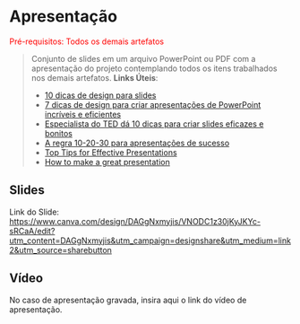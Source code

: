 
# Apresentação

<span style="color:red">Pré-requisitos: Todos os demais artefatos</span>


> Conjunto de slides em um arquivo PowerPoint ou PDF
> com a apresentação do projeto contemplando todos os
> itens trabalhados nos demais artefatos. 
> **Links Úteis**:
> - [10 dicas de design para slides](https://rockcontent.com/blog/design-para-slides/)
> - [7 dicas de design para criar apresentações de PowerPoint incríveis e eficientes](https://www.shutterstock.com/pt/blog/7-dicas-de-design-para-criar-apresentacoes-de-powerpoint-incriveis-e-eficientes)
> - [Especialista do TED dá 10 dicas para criar slides eficazes e bonitos](https://soap.com.br/blog/especialista-do-ted-da-10-dicas-para-criar-slides-eficazes-e-bonitos)
> - [A regra 10-20-30 para apresentações de sucesso](https://revistapegn.globo.com/Noticias/noticia/2014/07/regra-10-20-30-para-apresentacoes-de-sucesso.html)
> - [Top Tips for Effective Presentations](https://www.skillsyouneed.com/present/presentation-tips.html)
> - [How to make a great presentation](https://www.ted.com/playlists/574/how_to_make_a_great_presentation)

## Slides

Link do Slide: https://www.canva.com/design/DAGgNxmyjis/VNODC1z30jKyJKYc-sRCaA/edit?utm_content=DAGgNxmyjis&utm_campaign=designshare&utm_medium=link2&utm_source=sharebutton

## Vídeo

No caso de apresentação gravada, insira aqui o link do vídeo de apresentação.
